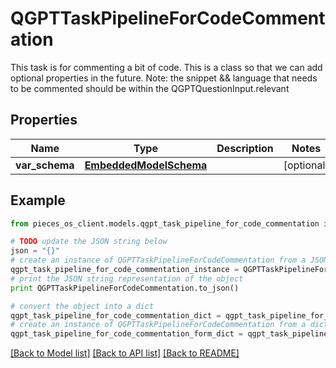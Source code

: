 # QGPTTaskPipelineForCodeCommentation

This task is for commenting a bit of code.  This is a class so that we can add optional properties in the future.  Note: the snippet && language that needs to be commented should be within the QGPTQuestionInput.relevant

## Properties

Name | Type | Description | Notes
------------ | ------------- | ------------- | -------------
**var_schema** | [**EmbeddedModelSchema**](EmbeddedModelSchema) |  | [optional] 

## Example

```python
from pieces_os_client.models.qgpt_task_pipeline_for_code_commentation import QGPTTaskPipelineForCodeCommentation

# TODO update the JSON string below
json = "{}"
# create an instance of QGPTTaskPipelineForCodeCommentation from a JSON string
qgpt_task_pipeline_for_code_commentation_instance = QGPTTaskPipelineForCodeCommentation.from_json(json)
# print the JSON string representation of the object
print QGPTTaskPipelineForCodeCommentation.to_json()

# convert the object into a dict
qgpt_task_pipeline_for_code_commentation_dict = qgpt_task_pipeline_for_code_commentation_instance.to_dict()
# create an instance of QGPTTaskPipelineForCodeCommentation from a dict
qgpt_task_pipeline_for_code_commentation_form_dict = qgpt_task_pipeline_for_code_commentation.from_dict(qgpt_task_pipeline_for_code_commentation_dict)
```
[[Back to Model list]](../README#documentation-for-models) [[Back to API list]](../README#documentation-for-api-endpoints) [[Back to README]](../README)


